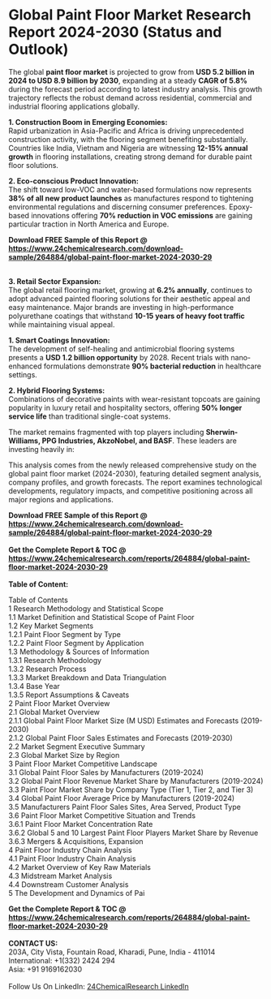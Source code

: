 <h1>Global Paint Floor Market Research Report 2024-2030 (Status and Outlook)</h1><p>The global <strong>paint floor market</strong> is projected to grow from <strong>USD 5.2 billion in 2024 to USD 8.9 billion by 2030</strong>, expanding at a steady <strong>CAGR of 5.8%</strong> during the forecast period according to latest industry analysis. This growth trajectory reflects the robust demand across residential, commercial and industrial flooring applications globally.</p><p><strong>1. Construction Boom in Emerging Economies:</strong><br>
Rapid urbanization in Asia-Pacific and Africa is driving unprecedented construction activity, with the flooring segment benefiting substantially. Countries like India, Vietnam and Nigeria are witnessing <strong>12-15% annual growth</strong> in flooring installations, creating strong demand for durable paint floor solutions.</p><p><strong>2. Eco-conscious Product Innovation:</strong><br>
The shift toward low-VOC and water-based formulations now represents <strong>38% of all new product launches</strong> as manufactures respond to tightening environmental regulations and discerning consumer preferences. Epoxy-based innovations offering <strong>70% reduction in VOC emissions</strong> are gaining particular traction in North America and Europe.</p><div><b>Download FREE Sample of this Report @ 
            <a href="https://www.24chemicalresearch.com/download-sample/264884/global-paint-floor-market-2024-2030-29">
            https://www.24chemicalresearch.com/download-sample/264884/global-paint-floor-market-2024-2030-29</a></b></div><br><p><strong>3. Retail Sector Expansion:</strong><br>
The global retail flooring market, growing at <strong>6.2% annually</strong>, continues to adopt advanced painted flooring solutions for their aesthetic appeal and easy maintenance. Major brands are investing in high-performance polyurethane coatings that withstand <strong>10-15 years of heavy foot traffic</strong> while maintaining visual appeal.</p><p><strong>1. Smart Coatings Innovation:</strong><br>
The development of self-healing and antimicrobial flooring systems presents a <strong>USD 1.2 billion opportunity</strong> by 2028. Recent trials with nano-enhanced formulations demonstrate <strong>90% bacterial reduction</strong> in healthcare settings.</p><p><strong>2. Hybrid Flooring Systems:</strong><br>
Combinations of decorative paints with wear-resistant topcoats are gaining popularity in luxury retail and hospitality sectors, offering <strong>50% longer service life</strong> than traditional single-coat systems.</p><p>The market remains fragmented with top players including <strong>Sherwin-Williams, PPG Industries, AkzoNobel, and BASF</strong>. These leaders are investing heavily in:</p><p>This analysis comes from the newly released comprehensive study on the global paint floor market (2024-2030), featuring detailed segment analysis, company profiles, and growth forecasts. The report examines technological developments, regulatory impacts, and competitive positioning across all major regions and applications.</p><div><b>Download FREE Sample of this Report @ 
            <a href="https://www.24chemicalresearch.com/download-sample/264884/global-paint-floor-market-2024-2030-29">
            https://www.24chemicalresearch.com/download-sample/264884/global-paint-floor-market-2024-2030-29</a></b></div><br><div><b>Get the Complete Report & TOC @ 
            <a href="https://www.24chemicalresearch.com/reports/264884/global-paint-floor-market-2024-2030-29">
            https://www.24chemicalresearch.com/reports/264884/global-paint-floor-market-2024-2030-29</a></b></div><br>
            <b>Table of Content:</b><p>Table of Contents<br />
1 Research Methodology and Statistical Scope<br />
1.1 Market Definition and Statistical Scope of Paint Floor<br />
1.2 Key Market Segments<br />
1.2.1 Paint Floor Segment by Type<br />
1.2.2 Paint Floor Segment by Application<br />
1.3 Methodology & Sources of Information<br />
1.3.1 Research Methodology<br />
1.3.2 Research Process<br />
1.3.3 Market Breakdown and Data Triangulation<br />
1.3.4 Base Year<br />
1.3.5 Report Assumptions & Caveats<br />
2 Paint Floor Market Overview<br />
2.1 Global Market Overview<br />
2.1.1 Global Paint Floor Market Size (M USD) Estimates and Forecasts (2019-2030)<br />
2.1.2 Global Paint Floor Sales Estimates and Forecasts (2019-2030)<br />
2.2 Market Segment Executive Summary<br />
2.3 Global Market Size by Region<br />
3 Paint Floor Market Competitive Landscape<br />
3.1 Global Paint Floor Sales by Manufacturers (2019-2024)<br />
3.2 Global Paint Floor Revenue Market Share by Manufacturers (2019-2024)<br />
3.3 Paint Floor Market Share by Company Type (Tier 1, Tier 2, and Tier 3)<br />
3.4 Global Paint Floor Average Price by Manufacturers (2019-2024)<br />
3.5 Manufacturers Paint Floor Sales Sites, Area Served, Product Type<br />
3.6 Paint Floor Market Competitive Situation and Trends<br />
3.6.1 Paint Floor Market Concentration Rate<br />
3.6.2 Global 5 and 10 Largest Paint Floor Players Market Share by Revenue<br />
3.6.3 Mergers & Acquisitions, Expansion<br />
4 Paint Floor Industry Chain Analysis<br />
4.1 Paint Floor Industry Chain Analysis<br />
4.2 Market Overview of Key Raw Materials<br />
4.3 Midstream Market Analysis<br />
4.4 Downstream Customer Analysis<br />
5 The Development and Dynamics of Pai</p><div><b>Get the Complete Report & TOC @ 
            <a href="https://www.24chemicalresearch.com/reports/264884/global-paint-floor-market-2024-2030-29">
            https://www.24chemicalresearch.com/reports/264884/global-paint-floor-market-2024-2030-29</a></b></div><br><b>CONTACT US:</b><br>
            203A, City Vista, Fountain Road, Kharadi, Pune, India - 411014<br>
            International: +1(332) 2424 294<br>
            Asia: +91 9169162030 <br><br>
            Follow Us On LinkedIn: <a href="https://www.linkedin.com/company/24chemicalresearch/">24ChemicalResearch LinkedIn</a>